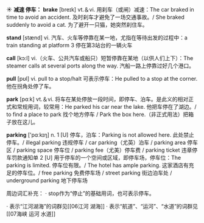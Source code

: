 ☀ <span class="category">**减速 停车：**</span>
<span class="vocabulary">**brake**</span> [breɪk] 
<span class="definition">vt.＆vi. 用刹车（或闸）减速：</span>The car braked in time to avoid an accident. 及时刹车才避免了一场交通事故。/ She braked suddenly to avoid a cat. 为了避开一只猫，她突然刹住车。

<span class="vocabulary">**stand**</span> [stænd] 
<span class="definition">vi. 汽车、火车等停靠在某一地，尤指在等待出发的过程中：</span>a train standing at platform 3 停在第3站台的一辆火车

<span class="vocabulary">**call**</span> [kɔ:l] 
<span class="definition">vi.（火车、公共汽车或船只）短暂停靠在某地（以供人们上下）：</span>The steamer calls at several ports along the way. 汽船一路上停靠过好几个港口。 

<span class="vocabulary">**pull**</span> [pʊl] 
<span class="definition">vi. pull to a stop/halt 可表示停车：</span>He pulled to a stop at the corner. 他在拐角处停了车。

<span class="vocabulary">**park**</span> [pɑːk] 
<span class="definition">vt.＆vi. 将车在某处停放一段时间，即停车、泊车。是此义的相对正式和常规用词，较常用：</span>He parked his car near the lake. 他把车停在了湖边。/ to find a place to park 找个地方停车 / Park the box here.（非正式用法）把箱子放在这儿。

<span class="vocabulary">**parking**</span> ['pɑːkɪŋ] 
<span class="definition">n. 1 [U] 停车，泊车：</span>Parking is not allowed here. 此处禁止停车。/ illegal parking 违规停车 / car parking（尤英）泊车 / parking area 停车区 / parking space 停车位 / parking fee（尤美）停车费 / parking ticket 违章停车罚款通知单 <span class="definition">2 [U] 用于停车的一个空间或区域，即停车场，停车位：</span>The parking is limited. 停车位有限。/ The hotel has ample parking. 这家酒店有充足的停车位。/ free parking 免费停车场 / street parking 街边泊车处 / underground parking 地下停车场

周边词汇补充：
· stop作为“停止”的基础用词，也可表示停车。

· 表示“江河湖海”的词群见[[06江河 湖海]]
· 表示“航道”、“运河”、“水道”的词群见[[07海峡 运河 水道]]

